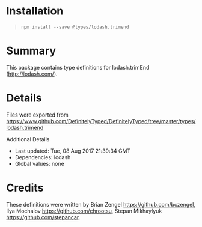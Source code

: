 # Installation
> `npm install --save @types/lodash.trimend`

# Summary
This package contains type definitions for lodash.trimEnd (http://lodash.com/).

# Details
Files were exported from https://www.github.com/DefinitelyTyped/DefinitelyTyped/tree/master/types/lodash.trimend

Additional Details
 * Last updated: Tue, 08 Aug 2017 21:39:34 GMT
 * Dependencies: lodash
 * Global values: none

# Credits
These definitions were written by Brian Zengel <https://github.com/bczengel>, Ilya Mochalov <https://github.com/chrootsu>, Stepan Mikhaylyuk <https://github.com/stepancar>.
